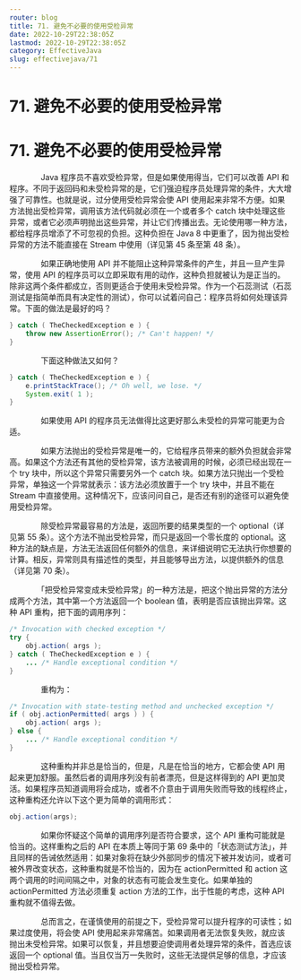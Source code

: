 ```yaml
---
router: blog
title: 71. 避免不必要的使用受检异常
date: 2022-10-29T22:38:05Z
lastmod: 2022-10-29T22:38:05Z
category: EffectiveJava
slug: effectivejava/71
---
```


# 71. 避免不必要的使用受检异常

# 71. 避免不必要的使用受检异常

　　　　Java 程序员不喜欢受检异常，但是如果使用得当，它们可以改善 API 和程序。不同于返回码和未受检异常的是，它们强迫程序员处理异常的条件，大大增强了可靠性。也就是说，过分使用受检异常会使 API 使用起来非常不方便。如果方法抛出受检异常，调用该方法代码就必须在一个或者多个 catch 块中处理这些异常，或者它必须声明抛出这些异常，并让它们传播出去。无论使用哪一种方法，都给程序员增添了不可忽视的负担。这种负担在 Java 8 中更重了，因为抛出受检异常的方法不能直接在 Stream 中使用（详见第 45 条至第 48 条）。

　　　　如果正确地使用 API 并不能阻止这种异常条件的产生，并且一旦产生异常，使用 API 的程序员可以立即采取有用的动作，这种负担就被认为是正当的。除非这两个条件都成立，否则更适合于使用未受检异常。作为一个石蕊测试（石蕊测试是指简单而具有决定性的测试），你可以试着问自己：程序员将如何处理该异常。下面的做法是最好的吗？

```java
} catch ( TheCheckedException e ) {
	throw new AssertionError(); /* Can't happen! */
}
```

　　　　下面这种做法又如何？

```java
} catch ( TheCheckedException e ) {
	e.printStackTrace(); /* Oh well, we lose. */
	System.exit( 1 );
}
```

　　　　如果使用 API 的程序员无法做得比这更好那么未受检的异常可能更为合适。

　　　　如果方法抛出的受检异常是唯一的，它给程序员带来的额外负担就会非常高。如果这个方法还有其他的受检异常，该方法被调用的时候，必须已经出现在一个 try 块中，所以这个异常只需要另外一个 catch 块。如果方法只抛出一个受检异常，单独这一个异常就表示：该方法必须放置于一个 try 块中，并且不能在 Stream 中直接使用。这种情况下，应该问问自己，是否还有别的途径可以避免使用受检异常。

　　　　除受检异常最容易的方法是，返回所要的结果类型的一个 optional（详见第 55 条）。这个方法不抛出受检异常，而只是返回一个零长度的 optional。这种方法的缺点是，方法无法返回任何额外的信息，来详细说明它无法执行你想要的计算。相反，异常则具有描述性的类型，并且能够导出方法，以提供额外的信息（详见第 70 条）。

　　　　「把受检异常变成未受检异常」的一种方法是，把这个抛出异常的方法分成两个方法，其中第一个方法返回一个 boolean 值，表明是否应该抛出异常。这种 API 重构，把下面的调用序列：

```java
/* Invocation with checked exception */
try {
	obj.action( args );
} catch ( TheCheckedException e ) {
	... /* Handle exceptional condition */
}
```

　　　　重构为：

```java
/* Invocation with state-testing method and unchecked exception */
if ( obj.actionPermitted( args ) ) {
	obj.action( args );
} else {
	... /* Handle exceptional condition */
}
```

　　　　这种重构并非总是恰当的，但是，凡是在恰当的地方，它都会使 API 用起来更加舒服。虽然后者的调用序列没有前者漂亮，但是这样得到的 API 更加灵活。如果程序员知道调用将会成功，或者不介意由于调用失败而导致的线程终止，这种重构还允许以下这个更为简单的调用形式：

```java
obj.action(args);
```

　　　　如果你怀疑这个简单的调用序列是否符合要求，这个 API 重构可能就是恰当的。这样重构之后的 API 在本质上等同于第 69 条中的「状态测试方法」，并且同样的告诫依然适用：如果对象将在缺少外部同步的情况下被并发访问，或者可被外界改变状态，这种重构就是不恰当的，因为在 actionPermitted 和 action 这两个调用的时间间隔之中，对象的状态有可能会发生变化。如果单独的 actionPermitted 方法必须重复 action 方法的工作，出于性能的考虑，这种 API 重构就不值得去做。

　　　　总而言之，在谨慎使用的前提之下，受检异常可以提升程序的可读性；如果过度使用，将会使 API 使用起来非常痛苦。如果调用者无法恢复失败，就应该抛出未受检异常。如果可以恢复，并且想要迫使调用者处理异常的条件，首选应该返回一个 optional 值。当且仅当万一失败时，这些无法提供足够的信息，才应该抛出受检异常。
